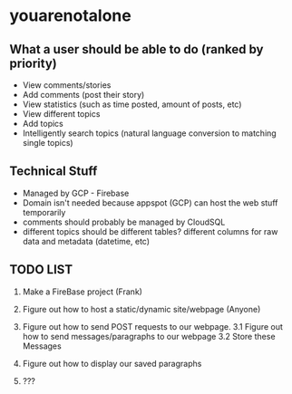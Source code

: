 # youarenotalone

## What a user should be able to do (ranked by priority)
- View comments/stories
- Add comments (post their story)
- View statistics (such as time posted, amount of posts, etc)
- View different topics
- Add topics
- Intelligently search topics (natural language conversion to matching single topics)

## Technical Stuff
- Managed by GCP - Firebase
- Domain isn't needed because appspot (GCP) can host the web stuff temporarily
- comments should probably be managed by CloudSQL
- different topics should be different tables? different columns for raw data and metadata (datetime, etc)



## TODO LIST

  1. Make a FireBase project (Frank)
  
  2. Figure out how to host a static/dynamic site/webpage (Anyone)
  
  3. Figure out how to send POST requests to our webpage.
    3.1 Figure out how to send messages/paragraphs to our webpage
    3.2 Store these Messages
  
  4. Figure out how to display our saved paragraphs
  
  5. ???
